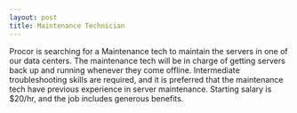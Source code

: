 ```yaml
---
layout: post
title: Maintenance Technician
---
```


Procor is searching for a Maintenance tech to maintain the servers in one of our data centers. The maintenance tech will be in charge of getting servers 
back up and running whenever they come offline. Intermediate troubleshooting skills are required, and it is preferred that the maintenance tech have previous experience 
in server maintenance. Starting salary is $20/hr, and the job includes generous benefits.

